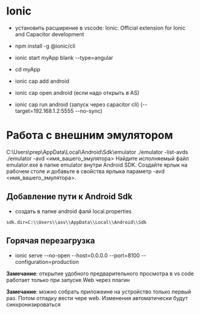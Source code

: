 # Ionic

- установить расширение в vscode: Ionic: Official extension for Ionic and Capacitor development

- npm install -g @ionic/cli
- ionic start myApp blank --type=angular
- cd myApp
- ionic cap add android

- ionic cap open android (если надо открыть в AS)

- ionic cap run android (запуск через capacitor cli) (--target=192.168.1.2:5555  --no-sync)

# Работа с внешним эмулятором

C:\Users\prep\AppData\Local\Android\Sdk\emulator
./emulator -list-avds
./emulator -avd <имя_вашего_эмулятора>
Найдите исполняемый файл emulator.exe в папке emulator внутри Android SDK.
Создайте ярлык на рабочем столе и добавьте в свойства ярлыка параметр -avd <имя_вашего_эмулятора>.

## Добавление пути к Android Sdk

- создать в папке android фалй local.properties

```
sdk.dir=C:\\Users\\asv\\AppData\\Local\\Android\\Sdk
```

## Горячая перезагрузка

- ionic serve --no-open --host=0.0.0.0 --port=8100 --configuration=production

**Замечание**: открытие удобного предварительного просмотра в vs code работает только при запуске Web через плагин

**Замечание**: можно собрать приложеине на устройство только первый раз. Потом отладку вести чере web. Изменения автоматически будут синхронизироваться
